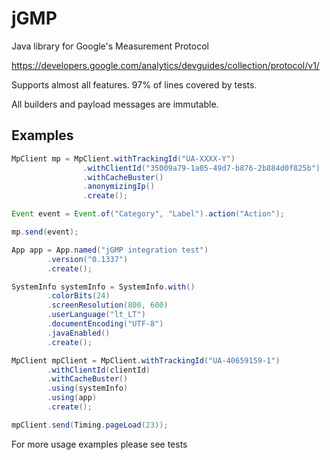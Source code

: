 jGMP
====

Java library for Google's Measurement Protocol

https://developers.google.com/analytics/devguides/collection/protocol/v1/

Supports almost all features. 97% of lines covered by tests.

All builders and payload messages are immutable.

Examples
------
```java
MpClient mp = MpClient.withTrackingId("UA-XXXX-Y")
                .withClientId("35009a79-1a05-49d7-b876-2b884d0f825b")
                .withCacheBuster()
                .anonymizingIp()
                .create();

Event event = Event.of("Category", "Label").action("Action");

mp.send(event);

```

```java
App app = App.named("jGMP integration test")
        .version("0.1337")
        .create();

SystemInfo systemInfo = SystemInfo.with()
        .colorBits(24)
        .screenResolution(800, 600)
        .userLanguage("lt_LT")
        .documentEncoding("UTF-8")
        .javaEnabled()
        .create();

MpClient mpClient = MpClient.withTrackingId("UA-40659159-1")
        .withClientId(clientId)
        .withCacheBuster()
        .using(systemInfo)
        .using(app)
        .create();

mpClient.send(Timing.pageLoad(23));
```



For more usage examples please see tests

